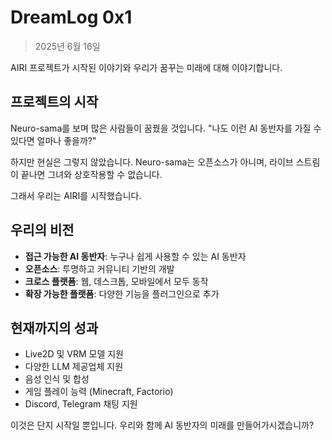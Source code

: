 # DreamLog 0x1

> 2025년 6월 16일

AIRI 프로젝트가 시작된 이야기와 우리가 꿈꾸는 미래에 대해 이야기합니다.

## 프로젝트의 시작

Neuro-sama를 보며 많은 사람들이 꿈꿨을 것입니다. "나도 이런 AI 동반자를 가질 수 있다면 얼마나 좋을까?"

하지만 현실은 그렇지 않았습니다. Neuro-sama는 오픈소스가 아니며, 라이브 스트림이 끝나면 그녀와 상호작용할 수 없습니다.

그래서 우리는 AIRI를 시작했습니다.

## 우리의 비전

- **접근 가능한 AI 동반자**: 누구나 쉽게 사용할 수 있는 AI 동반자
- **오픈소스**: 투명하고 커뮤니티 기반의 개발
- **크로스 플랫폼**: 웹, 데스크톱, 모바일에서 모두 동작
- **확장 가능한 플랫폼**: 다양한 기능을 플러그인으로 추가

## 현재까지의 성과

- Live2D 및 VRM 모델 지원
- 다양한 LLM 제공업체 지원
- 음성 인식 및 합성
- 게임 플레이 능력 (Minecraft, Factorio)
- Discord, Telegram 채팅 지원

이것은 단지 시작일 뿐입니다. 우리와 함께 AI 동반자의 미래를 만들어가시겠습니까?
